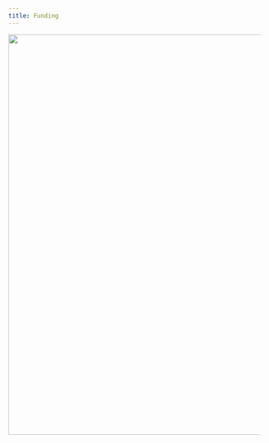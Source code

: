 ```yaml
---
title: Funding
---
```


<a href="http://gepris.dfg.de/gepris/projekt/407518790?context=projekt&task=showDetail&id=407518790&"><img style="float: right;" src="/images/DFG_Logo.png" width="800"></a>
